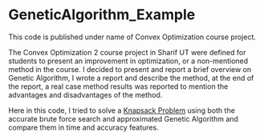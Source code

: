 # GeneticAlgorithm_Example
This code is published under name of Convex Optimization course project.

The Convex Optimization 2 course project in Sharif UT were defined for students to present an improvement in optimization, or a non-mentioned method in the course. I decided to present and report a brief overview on Genetic Algorithm, I wrote a report and describe the method, at the end of the report, a real case method results was reported to mention the advantages and disadvantages of the method.

Here in this code, I tried to solve a [Knapsack Problem](https://en.wikipedia.org/wiki/Knapsack_problem) using both the accurate brute force search and approximated Genetic Algorithm and compare them in time and accuracy features.
